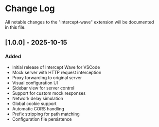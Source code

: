 # Change Log

All notable changes to the "intercept-wave" extension will be documented in this file.

## [1.0.0] - 2025-10-15

### Added
- Initial release of Intercept Wave for VSCode
- Mock server with HTTP request interception
- Proxy forwarding to original server
- Visual configuration UI
- Sidebar view for server control
- Support for custom mock responses
- Network delay simulation
- Global cookie support
- Automatic CORS handling
- Prefix stripping for path matching
- Configuration file persistence